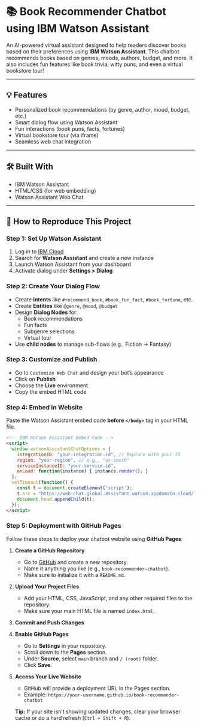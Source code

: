 # 📚 Book Recommender Chatbot using IBM Watson Assistant

An AI-powered virtual assistant designed to help readers discover books based on their preferences using **IBM Watson Assistant**. This chatbot recommends books based on genres, moods, authors, budget, and more. It also includes fun features like book trivia, witty puns, and even a virtual bookstore tour!

---

## 💡 Features

- Personalized book recommendations (by genre, author, mood, budget, etc.)
- Smart dialog flow using Watson Assistant
- Fun interactions (book puns, facts, fortunes)
- Virtual bookstore tour (via iframe)
- Seamless web chat integration

---

## 🛠️ Built With

- IBM Watson Assistant
- HTML/CSS (for web embedding)
- Watson Assistant Web Chat

---

## 🚀 How to Reproduce This Project

### Step 1: Set Up Watson Assistant

1. Log in to [IBM Cloud](https://cloud.ibm.com)
2. Search for **Watson Assistant** and create a new instance
3. Launch Watson Assistant from your dashboard
4. Activate dialog under **Settings > Dialog**

### Step 2: Create Your Dialog Flow

- Create **Intents** like `#recommend_book`, `#book_fun_fact`, `#book_fortune`, etc.
- Create **Entities** like `@genre`, `@mood`, `@budget`
- Design **Dialog Nodes** for:
  - Book recommendations
  - Fun facts
  - Subgenre selections
  - Virtual tour
- Use **child nodes** to manage sub-flows (e.g., Fiction → Fantasy)

### Step 3: Customize and Publish

- Go to `Customize Web Chat` and design your bot’s appearance
- Click on **Publish**
- Choose the **Live** environment
- Copy the embed HTML code

### Step 4: Embed in Website

Paste the Watson Assistant embed code **before `</body>`** tag in your HTML file.

```html
<!-- IBM Watson Assistant Embed Code -->
<script>
  window.watsonAssistantChatOptions = {
    integrationID: "your-integration-id", // Replace with your ID
    region: "your-region", // e.g., "us-south"
    serviceInstanceID: "your-service-id",
    onLoad: function(instance) { instance.render(); }
  };
  setTimeout(function() {
    const t = document.createElement('script');
    t.src = "https://web-chat.global.assistant.watson.appdomain.cloud/loadWatsonAssistantChat.js";
    document.head.appendChild(t);
  });
</script>
```

### Step 5: Deployment with GitHub Pages

Follow these steps to deploy your chatbot website using **GitHub Pages**:

1. **Create a GitHub Repository**
   - Go to [GitHub](https://github.com) and create a new repository.
   - Name it anything you like (e.g., `book-recommender-chatbot`).
   - Make sure to initialize it with a `README.md`.

2. **Upload Your Project Files**
   - Add your HTML, CSS, JavaScript, and any other required files to the repository.
   - Make sure your main HTML file is named `index.html`.

3. **Commit and Push Changes**

4. **Enable GitHub Pages**
   - Go to **Settings** in your repository.
   - Scroll down to the **Pages** section.
   - Under **Source**, select `main` branch and `/ (root)` folder.
   - Click **Save**.

5. **Access Your Live Website**
   - GitHub will provide a deployment URL in the Pages section.
   - Example: `https://your-username.github.io/book-recommender-chatbot`

   **Tip:** If your site isn’t showing updated changes, clear your browser cache or do a hard refresh (`Ctrl + Shift + R`).


